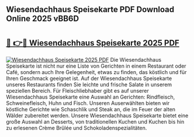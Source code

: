 ## Wiesendachhaus Speisekarte PDF Download Online 2025 vBB6D

# <h2><a href="http://gcea7rn.nevu.top/?p=Wiesendachhaus+Speisekarte">🔗 👉🔴 Wiesendachhaus Speisekarte 2025 PDF</a></h2>

[![Wiesendachhaus Speisekarte 2025 PDF](https://i.imgur.com/dBaPXMq.png)](http://gcea7rn.nevu.top/?p=Wiesendachhaus+Speisekarte)
Die Wiesendachhaus Speisekarte ist nicht nur eine Liste von Gerichten in einem Restaurant oder Café, sondern auch Ihre Gelegenheit, etwas zu finden, das köstlich und für Ihren Geschmack geeignet ist. Auf der Wiesendachhaus Speisekarte unseres Restaurants finden Sie leichte und frische Salate in unserem speziellen Bereich. Für Fleischliebhaber gibt es auf unserer Wiesendachhaus Speisekarte eine Auswahl an Gerichten: Rindfleisch, Schweinefleisch, Huhn und Fisch. Unseren Auserwählten bieten wir köstliche Gerichte wie Schaschlik und Steak an, die im Feuer der alten Wälder zubereitet werden. Unsere Wiesendachhaus Speisekarte bietet eine große Auswahl an Desserts, von traditionellen Kuchen und Kuchen bis hin zu erlesenen Crème Brûlée und Schokoladenspezialitäten.
